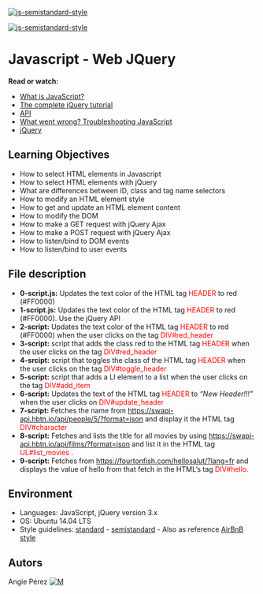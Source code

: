 [![js-semistandard-style](https://img.shields.io/badge/code%20style-semistandard-brightgreen.svg?style=flat-square)](https://github.com/standard/semistandard)

[![js-semistandard-style](https://raw.githubusercontent.com/standard/semistandard/master/badge.svg)](https://github.com/standard/semistandard)

# Javascript - Web JQuery

**Read or watch:**

* [What is JavaScript?](https://developer.mozilla.org/en-US/docs/Learn/JavaScript/First_steps/What_is_JavaScript)
* [The complete jQuery tutorial](https://jquery-tutorial.net/)
* [API](https://oscarotero.com/jquery/)
* [What went wrong? Troubleshooting JavaScript](https://developer.mozilla.org/en-US/docs/Learn/JavaScript/First_steps/What_went_wrong)
* [jQuery](https://jquery.com/)

## Learning Objectives

* How to select HTML elements in Javascript
* How to select HTML elements with jQuery
* What are differences between ID, class and tag name selectors
* How to modify an HTML element style
* How to get and update an HTML element content
* How to modify the DOM
* How to make a GET request with jQuery Ajax
* How to make a POST request with jQuery Ajax
* How to listen/bind to DOM events
* How to listen/bind to user events

## File description

* **0-script.js:** Updates the text color of the HTML tag<span style="color: red;"> HEADER </span>to red (#FF0000)
* **1-script.js:** Updates the text color of the HTML tag <span style="color: red;"> HEADER </span> to red (#FF0000). Use the jQuery API
* **2-script:** Updates the text color of the HTML tag <span style="color: red;"> HEADER </span> to red (#FF0000) when the user clicks on the tag <span style="color: red;"> DIV#red_header </span>
* **3-script:** script that adds the class red to the HTML tag <span style="color: red;"> HEADER </span> when the user clicks on the tag <span style="color: red;"> DIV#red_header </span>
* **4-srcipt:** script that toggles the class of the HTML tag <span style="color: red;"> HEADER </span> when the user clicks on the tag <span style="color: red;"> DIV#toggle_header </span>
* **5-script:** script that adds a LI element to a list when the user clicks on the tag <span style="color: red;"> DIV#add_item </span>
* **6-script:** Updates the text of the HTML tag <span style="color: red;"> HEADER </span> to *“New Header!!!”* when the user clicks on <span style="color: red;"> DIV#update_header </span>
* **7-script:** Fetches the name from https://swapi-api.hbtn.io/api/people/5/?format=json and display it the HTML tag <span style="color: red;"> DIV#character </span>
* **8-script:** Fetches and lists the title for all movies by using https://swapi-api.hbtn.io/api/films/?format=json and list it in the HTML tag <span style="color: red;"> UL#list_movies </span>.
* **9-script:** Fetches from https://fourtonfish.com/hellosalut/?lang=fr and displays the value of hello from that fetch in the HTML’s tag <span style="color: red;"> DIV#hello. </span>

## Environment

* Languages: JavaScript, jQuery version 3.x
* OS: Ubuntu 14.04 LTS
* Style guidelines: [standard](https://standardjs.com/rules.html) - [semistandard](https://github.com/standard/semistandard) - Also as reference [AirBnB style](https://github.com/airbnb/javascript)

## Autors

 Angie Pérez [![M](https://upload.wikimedia.org/wikipedia/fr/thumb/c/c8/Twitter_Bird.svg/30px-Twitter_Bird.svg.png)](https://twitter.com/xiommyperez)
